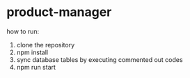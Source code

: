 # product-manager

how to run:

1. clone the repository
2. npm install
3. sync database tables by executing commented out codes
4. npm run start
